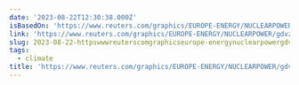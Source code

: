```yaml
---
date: '2023-08-22T12:30:38.000Z'
isBasedOn: 'https://www.reuters.com/graphics/EUROPE-ENERGY/NUCLEARPOWER/gdvzwweqkpw/'
link: 'https://www.reuters.com/graphics/EUROPE-ENERGY/NUCLEARPOWER/gdvzwweqkpw/'
slug: 2023-08-22-httpswwwreuterscomgraphicseurope-energynuclearpowergdvzwweqkpw
tags:
  - climate
title: 'https://www.reuters.com/graphics/EUROPE-ENERGY/NUCLEARPOWER/gdvzwweqkpw/'
---
```


